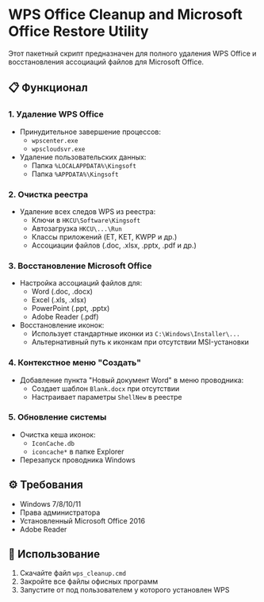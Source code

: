 # WPS Office Cleanup and Microsoft Office Restore Utility

Этот пакетный скрипт предназначен для полного удаления WPS Office и восстановления ассоциаций файлов для Microsoft Office. 

## 📋 Функционал

### 1. Удаление WPS Office
- Принудительное завершение процессов:
  - `wpscenter.exe`
  - `wpscloudsvr.exe`
- Удаление пользовательских данных:
  - Папка `%LOCALAPPDATA%\Kingsoft`
  - Папка `%APPDATA%\Kingsoft`

### 2. Очистка реестра
- Удаление всех следов WPS из реестра:
  - Ключи в `HKCU\Software\Kingsoft`
  - Автозагрузка `HKCU\...\Run`
  - Классы приложений (ET, KET, KWPP и др.)
  - Ассоциации файлов (.doc, .xlsx, .pptx, .pdf и др.)

### 3. Восстановление Microsoft Office
- Настройка ассоциаций файлов для:
  - Word (.doc, .docx)
  - Excel (.xls, .xlsx)
  - PowerPoint (.ppt, .pptx)
  - Adobe Reader (.pdf)
- Восстановление иконок:
  - Использует стандартные иконки из `C:\Windows\Installer\...`
  - Альтернативный путь к иконкам при отсутствии MSI-установки

### 4. Контекстное меню "Создать"
- Добавление пункта "Новый документ Word" в меню проводника:
  - Создает шаблон `Blank.docx` при отсутствии
  - Настраивает параметры `ShellNew` в реестре

### 5. Обновление системы
- Очистка кеша иконок:
  - `IconCache.db`
  - `iconcache*` в папке Explorer
- Перезапуск проводника Windows

## ⚙️ Требования
- Windows 7/8/10/11
- Права администратора
- Установленный Microsoft Office 2016
- Adobe Reader

## 🚀 Использование
1. Скачайте файл `wps_cleanup.cmd`
2. Закройте все файлы офисных программ
2. Запустите от под пользователем у которого установлен WPS
